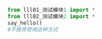 
<BlogInfo id="758" title="6.fromimport导入全部工具" author="白日梦想猿" pv=0 read_times=0 pre_cost_time=0分3秒 category="模块" tag_list="['模块']" create_time="2020.03.18 13:18:10" update_time="2020.03.18 13:20:48" />

```python
from lll01_测试模块1 import *
from lll02_测试模块2 import *
say_hello()
#不推荐使用这种方式
```

